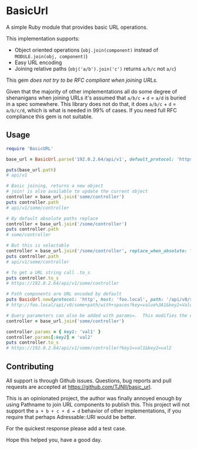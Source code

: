 BasicUrl
========

A simple Ruby module that provides basic URL operations.

This implementation supports:

- Object oriented operations (`obj.join(component)` instead of `MODULE.join(obj, component)`)
- Easy URL encoding
- Joining relative paths (`obj('a/b').join('c')` returns `a/b/c` not `a/c`)

This gem *does not try to be RFC compliant when joining URLs.*

Given that the majority of other implementations all do some degree of shenanigans when joining URLs it's assumed that `a/b/c` + `d` = `a/d` is buried in a spec somewhere.
This library does not do that, it does `a/b/c` + `d` = `a/b/c/d`, which is what is needed in 99% of cases.
If you need full RFC compliance this gem is not suitable.


## Usage

```ruby
require 'BasicURL'

base_url = BasicUrl.parse('192.0.2.64/api/v1', default_protocol: 'https')

puts(base_url.path)
# api/v1

# Basic joining, returns a new object
# join! is also available to update the current object
controller = base_url.join('some/controller')
puts controller.path
# api/v1/some/controller

# By default absolute paths replace
controller = base_url.join('/some/controller')
puts controller.path
# some/controller

# But this is selectable
controller = base_url.join('/some/controller', replace_when_absolute: false)
puts controller.path
# api/v1/some/controller             

# To get a URL string call .to_s
puts controller.to_s
# https://192.0.2.64/api/v1/some/controller

# Path components are URL encoded by default
puts BasicUrl.new(protocol: 'http', host: 'foo.local', path: '/api/v0/some path/with spaces', params: { key: 'value:1', key2: 'Value!', key3: ['and', 'arrays']}).to_s
# http://foo.local/api/v0/some+path/with+spaces?key=value%3A1&key2=Value%21&key3[]=and&key3[]=arrays

# Query parameters can also be added with params=.  This modifies the object
controller = base_url.join('some/controller')

controller.params = { key1: 'val1' }
controller.params[:key2] = 'val2'
puts controller.to_s
# https://192.0.2.64/api/v1/some/controller?key1=val1&key2=val2
```

## Contributing

All support is through Github issues.
Questions, bug reports and pull requests are accepted at https://github.com/TJNII/basic_url.

This is an opinionated project, the author was finally annoyed enough by using Pathname to join URL components to publish this.
This project will not support the `a + b + c + d = d` behavior of other implementations, if you require that perhaps Adressable::URI would be better.

For the quickest response please add a test case.

Hope this helped you, have a good day.
